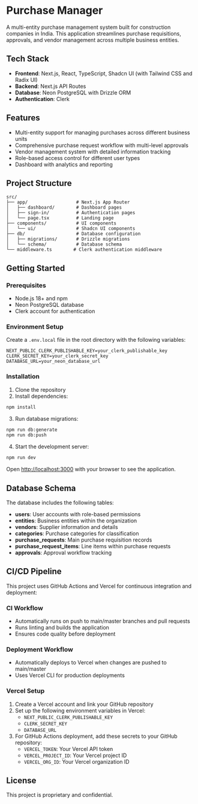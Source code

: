 # Purchase Manager

A multi-entity purchase management system built for construction companies in India. This application streamlines purchase requisitions, approvals, and vendor management across multiple business entities.

## Tech Stack

- **Frontend**: Next.js, React, TypeScript, Shadcn UI (with Tailwind CSS and Radix UI)
- **Backend**: Next.js API Routes
- **Database**: Neon PostgreSQL with Drizzle ORM
- **Authentication**: Clerk

## Features

- Multi-entity support for managing purchases across different business units
- Comprehensive purchase request workflow with multi-level approvals
- Vendor management system with detailed information tracking
- Role-based access control for different user types
- Dashboard with analytics and reporting

## Project Structure

```
src/
├── app/                  # Next.js App Router
│   ├── dashboard/        # Dashboard pages
│   ├── sign-in/          # Authentication pages
│   └── page.tsx          # Landing page
├── components/           # UI components
│   └── ui/               # Shadcn UI components
├── db/                   # Database configuration
│   ├── migrations/       # Drizzle migrations
│   └── schema/           # Database schema
└── middleware.ts        # Clerk authentication middleware
```

## Getting Started

### Prerequisites

- Node.js 18+ and npm
- Neon PostgreSQL database
- Clerk account for authentication

### Environment Setup

Create a `.env.local` file in the root directory with the following variables:

```
NEXT_PUBLIC_CLERK_PUBLISHABLE_KEY=your_clerk_publishable_key
CLERK_SECRET_KEY=your_clerk_secret_key
DATABASE_URL=your_neon_database_url
```

### Installation

1. Clone the repository
2. Install dependencies:

```bash
npm install
```

3. Run database migrations:

```bash
npm run db:generate
npm run db:push
```

4. Start the development server:

```bash
npm run dev
```

Open [http://localhost:3000](http://localhost:3000) with your browser to see the application.

## Database Schema

The database includes the following tables:

- **users**: User accounts with role-based permissions
- **entities**: Business entities within the organization
- **vendors**: Supplier information and details
- **categories**: Purchase categories for classification
- **purchase_requests**: Main purchase requisition records
- **purchase_request_items**: Line items within purchase requests
- **approvals**: Approval workflow tracking

## CI/CD Pipeline

This project uses GitHub Actions and Vercel for continuous integration and deployment:

### CI Workflow

- Automatically runs on push to main/master branches and pull requests
- Runs linting and builds the application
- Ensures code quality before deployment

### Deployment Workflow

- Automatically deploys to Vercel when changes are pushed to main/master
- Uses Vercel CLI for production deployments

### Vercel Setup

1. Create a Vercel account and link your GitHub repository
2. Set up the following environment variables in Vercel:
   - `NEXT_PUBLIC_CLERK_PUBLISHABLE_KEY`
   - `CLERK_SECRET_KEY`
   - `DATABASE_URL`
3. For GitHub Actions deployment, add these secrets to your GitHub repository:
   - `VERCEL_TOKEN`: Your Vercel API token
   - `VERCEL_PROJECT_ID`: Your Vercel project ID
   - `VERCEL_ORG_ID`: Your Vercel organization ID

## License

This project is proprietary and confidential.
